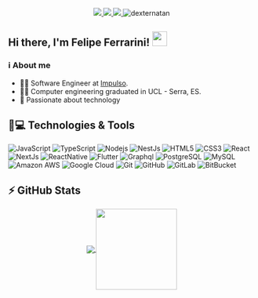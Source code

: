 <p align="center">
    <a href="https://github.com/felipeferrarini" alt="GitHub">
      <img src="https://img.shields.io/badge/-GitHub-000?style=flat-square&logo=Github&logoColor=white" />
    </a>
    <a href="https://www.linkedin.com/in/felipeferrarini" alt="LinkedIn">
      <img src="https://img.shields.io/badge/-LinkedIn-blue?style=flat-square&logo=Linkedin&logoColor=white" />
    </a>
    <a href="mailto:ferrarinifelipe@gmail.com" alt="Gmail">
      <img src="https://img.shields.io/badge/-Gmail-D54B3D?style=flat-square&logo=Gmail&logoColor=white" />
	  </a>
    <img src="https://komarev.com/ghpvc/?username=felipeferrarini" alt="dexternatan" />
</p>

## Hi there, I'm Felipe Ferrarini! <img src="https://raw.githubusercontent.com/iampavangandhi/iampavangandhi/master/gifs/Hi.gif" width="30px"></h2>

### ℹ️ About me

* 👨‍💻 Software Engineer at [Impulso](https://impulso.team/).
* 👨‍🎓 Computer engineering graduated in UCL - Serra, ES.
* 💜 Passionate about technology


##  🚀💻 Technologies & Tools
![JavaScript](https://img.shields.io/badge/-JavaScript-black?style=flat-square&logo=javascript)
![TypeScript](https://img.shields.io/badge/-TypeScript-007ACC?style=flat-square&logo=typescript&logoColor=white)
![Nodejs](https://img.shields.io/badge/-Nodejs-black?style=flat-square&logo=Node.js&logoColor=green)
![NestJs](https://img.shields.io/badge/-NestJs-black?style=flat-square&logo=nestjs&logoColor=red)
![HTML5](https://img.shields.io/badge/-HTML5-E34F26?style=flat-square&logo=html5&logoColor=white)
![CSS3](https://img.shields.io/badge/-CSS3-1572B6?style=flat-square&logo=css3)
![React](https://img.shields.io/badge/-React-black?style=flat-square&logo=react)
![NextJs](https://img.shields.io/badge/-NextJs-black?style=flat-square&logo=Next.js)
![ReactNative](https://img.shields.io/badge/-ReactNative-black?style=flat-square&logo=react)
![Flutter](https://img.shields.io/badge/-Flutter-black?style=flat-square&logo=flutter&color=blue)
![Graphql](https://img.shields.io/badge/-Graphql-336791?style=flat-square&logo=graphql&color=red)
![PostgreSQL](https://img.shields.io/badge/-PostgreSQL-336791?style=flat-square&logo=postgresql)
![MySQL](https://img.shields.io/badge/-MySQL-336791?style=flat-square&logo=mysql)
![Amazon AWS](https://img.shields.io/badge/Amazon%20AWS-232F3E?style=flat-square&logo=amazon-aws&logoColor=yellow)
![Google Cloud](https://img.shields.io/badge/Google%20Cloud-black?style=flat-square&logo=google-cloud)
![Git](https://img.shields.io/badge/-Git-black?style=flat-square&logo=git)
![GitHub](https://img.shields.io/badge/-GitHub-181717?style=flat-square&logo=github)
![GitLab](https://img.shields.io/badge/-GitLab-FCA121?style=flat-square&logo=gitlab)
![BitBucket](https://img.shields.io/badge/-BitBucket-darkblue?style=flat-square&logo=bitbucket)



## ⚡ GitHub Stats

<p align="center">
  <a href="https://github.com/anuraghazra/github-readme-stats">
    <img
      align="center"
      src="https://github-readme-stats-ferrarini.vercel.app/api/top-langs/?username=felipeferrarini&layout=compact&langs_count=7&theme=dracula"
    />
  </a>
  <a href="https://github.com/anuraghazra/github-readme-stats">
    <img
      align="center"
      height="165"
      src="https://github-readme-stats-ferrarini.vercel.app/api?username=felipeferrarini&show_icons=true&theme=dracula&include_all_commits=true&count_private=true"
    />
  </a>
</p>
